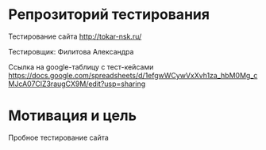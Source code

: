 # Репрозиторий тестирования
Тестирование сайта http://tokar-nsk.ru/ 


Тестировщик: Филитова Александра


Ссылка на google-таблицу с тест-кейсами https://docs.google.com/spreadsheets/d/1efgwWCywVxXvh1za_hbM0Mg_cMJcA07ClZ3raugCX9M/edit?usp=sharing
# Мотивация и цель
Пробное тестирование сайта 
